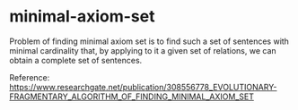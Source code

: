 # minimal-axiom-set
Problem of finding minimal axiom set is to find such a set of sentences with minimal cardinality that, by applying to it a given set of relations, we can obtain a complete set of sentences. 

Reference:
https://www.researchgate.net/publication/308556778_EVOLUTIONARY-FRAGMENTARY_ALGORITHM_OF_FINDING_MINIMAL_AXIOM_SET
